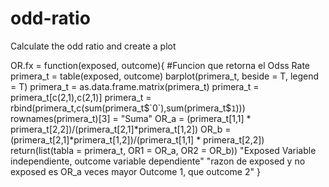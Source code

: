 # odd-ratio
Calculate the odd ratio and create a plot

 OR.fx = function(exposed, outcome){ #Funcion que retorna el Odss Rate
    primera_t = table(exposed, outcome)
    barplot(primera_t, beside = T, legend = T)
    primera_t = as.data.frame.matrix(primera_t)
    primera_t = primera_t[c(2,1),c(2,1)]
    primera_t = rbind(primera_t,c(sum(primera_t$`0`),sum(primera_t$`1`)))
    rownames(primera_t)[3] = "Suma"
    OR_a = (primera_t[1,1] * primera_t[2,2])/(primera_t[2,1]*primera_t[1,2])
    OR_b = (primera_t[2,1]*primera_t[1,2])/(primera_t[1,1] * primera_t[2,2])
    return(list(tabla = primera_t, OR1 = OR_a, OR2 = OR_b))
    "Exposed Variable independiente, outcome variable dependiente"
    "razon de exposed y no exposed es OR_a veces mayor Outcome 1, que outcome 2"
}


